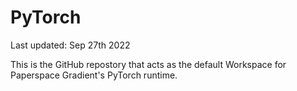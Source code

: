 # PyTorch

Last updated: Sep 27th 2022

This is the GitHub repostory that acts as the default Workspace for Paperspace Gradient's PyTorch runtime.
